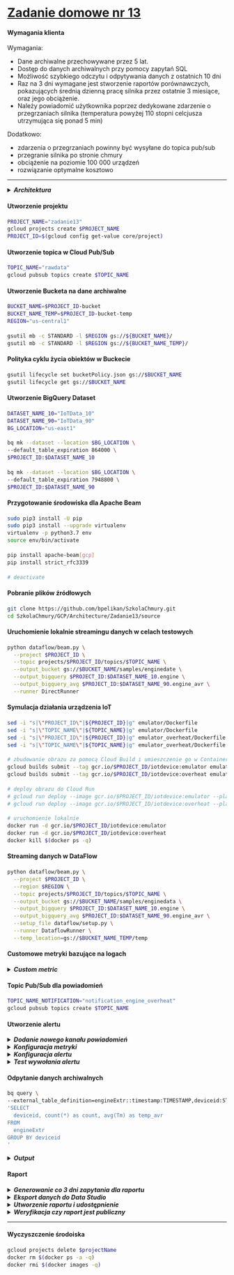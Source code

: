 # [Zadanie domowe nr 13](https://szkolachmury.pl/google-cloud-platform-droga-architekta/tydzien-13-serverless-i-big-data/zadanie-domowe-nr-13/)



#### Wymagania klienta
Wymagania:
* Dane archiwalne przechowywane przez 5 lat.
* Dostęp do danych archiwalnych przy pomocy zapytań SQL
* Możliwość szybkiego odczytu i odpytywania danych z ostatnich 10 dni
* Raz na 3 dni wymagane jest stworzenie raportów porównawczych, pokazujących średnią dzienną pracę silnika przez ostatnie 3 miesiące, oraz jego obciążenie.
* Należy powiadomić użytkownika poprzez dedykowane zdarzenie o przegrzaniach silnika (temperatura powyżej 110 stopni celcjusza utrzymująca się ponad 5 min)

Dodatkowo:
* zdarzenia o przegrzaniach powinny być wysyłane do topica pub/sub
* przegranie silnika po stronie chmury
* obciążenie na poziomie 100 000 urządzeń
* rozwiązanie optymalne kosztowo

---

<details>
  <summary><b><i>Architektura</i></b></summary>

![schemat](./img/schemat.jpg)
</details>

#### Utworzenie projektu
```bash
PROJECT_NAME="zadanie13"
gcloud projects create $PROJECT_NAME
PROJECT_ID=$(gcloud config get-value core/project)
```

#### Utworzenie topica w Cloud Pub/Sub
```bash
TOPIC_NAME="rawdata"
gcloud pubsub topics create $TOPIC_NAME
```

#### Utworzenie Bucketa na dane archiwalne
```bash
BUCKET_NAME=$PROJECT_ID-bucket
BUCKET_NAME_TEMP=$PROJECT_ID-bucket-temp
REGION="us-central1"

gsutil mb -c STANDARD -l $REGION gs://${BUCKET_NAME}/
gsutil mb -c STANDARD -l $REGION gs://${BUCKET_NAME_TEMP}/
```

#### Polityka cyklu życia obiektów w Buckecie
```bash
gsutil lifecycle set bucketPolicy.json gs://$BUCKET_NAME
gsutil lifecycle get gs://$BUCKET_NAME
```

#### Utworzenie BigQuery Dataset
```bash
DATASET_NAME_10="IoTData_10"
DATASET_NAME_90="IoTData_90"
BG_LOCATION="us-east1"

bq mk --dataset --location $BG_LOCATION \
--default_table_expiration 864000 \
$PROJECT_ID:$DATASET_NAME_10

bq mk --dataset --location $BG_LOCATION \
--default_table_expiration 7948800 \
$PROJECT_ID:$DATASET_NAME_90
```

#### Przygotowanie środowiska dla Apache Beam
```bash
sudo pip3 install -U pip
sudo pip3 install --upgrade virtualenv
virtualenv -p python3.7 env
source env/bin/activate

pip install apache-beam[gcp]
pip install strict_rfc3339

# deactivate
```

#### Pobranie plików źródłowych
```bash
git clone https://github.com/bpelikan/SzkolaChmury.git
cd SzkolaChmury/GCP/Architecture/Zadanie13/source
```

#### Uruchomienie lokalnie streamingu danych w celach testowych
```bash
python dataflow/beam.py \
  --project $PROJECT_ID \
  --topic projects/$PROJECT_ID/topics/$TOPIC_NAME \
  --output_bucket gs://$BUCKET_NAME/samples/enginedate \
  --output_bigquery $PROJECT_ID:$DATASET_NAME_10.engine \
  --output_bigquery_avg $PROJECT_ID:$DATASET_NAME_90.engine_avr \
  --runner DirectRunner
```

#### Symulacja działania urządzenia IoT
```bash
sed -i "s|\"PROJECT_ID\"|${PROJECT_ID}|g" emulator/Dockerfile
sed -i "s|\"TOPIC_NAME\"|${TOPIC_NAME}|g" emulator/Dockerfile
sed -i "s|\"PROJECT_ID\"|${PROJECT_ID}|g" emulator_overheat/Dockerfile
sed -i "s|\"TOPIC_NAME\"|${TOPIC_NAME}|g" emulator_overheat/Dockerfile

# zbudowanie obrazu za pomocą Cloud Build i umieszczenie go w Container Registry
gcloud builds submit --tag gcr.io/$PROJECT_ID/iotdevice:emulator emulator
gcloud builds submit --tag gcr.io/$PROJECT_ID/iotdevice:overheat emulator_overheat

# deploy obrazu do Cloud Run
# gcloud run deploy --image gcr.io/$PROJECT_ID/iotdevice:emulator --platform managed --region=us-central1
# gcloud run deploy --image gcr.io/$PROJECT_ID/iotdevice:overheat --platform managed --region=us-central1

# uruchomienie lokalnie
docker run -d gcr.io/$PROJECT_ID/iotdevice:emulator
docker run -d gcr.io/$PROJECT_ID/iotdevice:overheat
docker kill $(docker ps -q)
```

#### Streaming danych w DataFlow
```bash
python dataflow/beam.py \
  --project $PROJECT_ID \
  --region $REGION \
  --topic projects/$PROJECT_ID/topics/$TOPIC_NAME \
  --output_bucket gs://$BUCKET_NAME/samples/enginedata \
  --output_bigquery $PROJECT_ID:$DATASET_NAME_10.engine \
  --output_bigquery_avg $PROJECT_ID:$DATASET_NAME_90.engine_avr \
  --setup_file dataflow/setup.py \
  --runner DataflowRunner \
  --temp_location=gs://$BUCKET_NAME_TEMP/temp
```

#### Customowe metryki bazujące na logach
<details>
  <summary><b><i>Custom metric</i></b></summary>

![schemat](./img/20200602212556.jpg)
![schemat](./img/20200602232910.jpg)
![schemat](./img/20200602232924.jpg)
</details>

#### Topic Pub/Sub dla powiadomień
```bash
TOPIC_NAME_NOTIFICATION="notification_engine_overheat"
gcloud pubsub topics create $TOPIC_NAME
```

#### Utworzenie alertu

<details>
  <summary><b><i>Dodanie nowego kanału powiadomień</i></b></summary>

![schemat](./img/20200602213620.jpg)
</details>

<details>
  <summary><b><i>Konfiguracja metryki</i></b></summary>

![schemat](./img/20200602213729.jpg)
</details>

<details>
  <summary><b><i>Konfiguracja alertu</i></b></summary>

![schemat](./img/20200602222006.jpg)
</details>

<details>
  <summary><b><i>Test wywołania alertu</i></b></summary>

![schemat](./img/20200602232141.jpg)
![schemat](./img/20200602232050.jpg)
![schemat](./img/20200602235337.jpg)
![schemat](./img/20200602232012.jpg)
</details>

#### Odpytanie danych archiwalnych
```bash
bq query \
--external_table_definition=engineExtr::timestamp:TIMESTAMP,deviceid:STRING,I:FLOAT,U:FLOAT,Tm:FLOAT@NEWLINE_DELIMITED_JSON=gs://$BUCKET_NAME/samples/engine*.json \
'SELECT
  deviceid, count(*) as count, avg(Tm) as temp_avr
FROM
  engineExtr
GROUP BY deviceid
'
```

<details>
  <summary><b><i>Output</i></b></summary>

```bash
bartosz@cloudshell:~/zad13/SzkolaChmury/GCP/Architecture/Zadanie13/source (zadanie13)$ bq query \
> --external_table_definition=engineExtr::timestamp:TIMESTAMP,deviceid:STRING,I:FLOAT,U:FLOAT,Tm:FLOAT@NEWLINE_DELIMITED_JSON=gs://$BUCKET_NAME/samples/engine*.json \
> 'SELECT
>   deviceid, count(*) as count, avg(Tm) as temp_avr
> FROM
>   engineExtr
> GROUP BY deviceid
> '
/usr/lib/google-cloud-sdk/platform/bq/bq.py:45: DeprecationWarning: the imp module is deprecated in favour of importlib; see the module's documentation for alternative uses
  import imp
Waiting on bqjob_r1cdb239400cbc722_000001727713605a_1 ... (0s) Current status: DONE   
+--------------------------------------+-------+--------------------+
|               deviceid               | count |      temp_avr      |
+--------------------------------------+-------+--------------------+
| a4867da1-a36d-4909-9e9a-737a27bd9674 |  1433 | 103.68246959857069 |
| 72154393-93de-4b86-803b-10ee7c6373aa |    79 |  75.64208747404463 |
| 1d040a82-b38a-41db-8e22-4ce9c6dba31d |   383 |  76.97826203570771 |
| d3a909ee-91b0-4e98-8225-aa0b4c07248a |  1432 | 102.33843136969428 |
| f2ba6ac4-0b00-4f48-b415-6a01edad906d |   409 |   73.9672069948344 |
| 85642f90-7e8a-4f22-9d86-4db93cde9d2f |   958 |  72.50763587183222 |
| 70f4d526-9ad6-4560-bdd3-d801bee0f33a |    71 |  69.43747510314007 |
| 2f8af323-c6f3-4b7b-a0b6-c571da018ab2 |  1261 |   76.1348232779182 |
| 1fa6805e-e0db-4b8f-8222-dde7279a7072 |  1665 |    74.072138875285 |
| 09bd62c5-1dfc-4c79-bf81-69a6e90794c4 |   379 |  75.52881440106688 |
| ddc99568-9b4c-41d3-a891-88556981e39f |  1259 |  75.25954176009124 |
| 79ac69e7-46d2-4274-abac-5b05a93309d4 |   387 |  75.33425536519992 |
| 415408d6-16d4-4768-8807-9a54f5d2790c |   500 |  77.14240450782705 |
| 50968d8e-2cae-4361-b23a-ccbb81f7895c |   936 | 115.04686034851169 |
| e757e259-82a2-4c9d-8a1a-d2fb5db86895 |   503 | 153.09239030756342 |
| b68fd752-a098-4331-ac10-976ccd325339 |   141 | 176.56384764092286 |
| e6693ee9-927f-412e-83d3-4540dc086676 |   957 |  76.23106515821594 |
| c1dbedcd-6bce-4840-ac4c-7b26c2312e46 |   406 |  75.65631246840186 |
| 9537e0e2-b768-451c-97bb-cccf2d626f2e |    74 |   78.2595695579868 |
| 5a822f61-0f35-4aae-b17f-b4edfa686a10 |   963 |  73.83181169445595 |
| cbfaa2df-13b0-4b4a-a30e-85131fed19ae |  1668 |  72.40537860858983 |
| eff88078-0114-4119-83ca-98e515365552 |   145 | 168.74020009140668 |
| f2a8b4a1-52f4-4bdb-a34c-20ed8a89e121 |    79 |  86.35292870983326 |
| 5e5190e4-8729-46b9-8230-4f60c4501a82 |    74 |  80.68776588677392 |
| 1cadbf1c-5f5a-40fc-bf52-2139ebffa0bf |   960 |  72.83901345343646 |
| 12e4ad15-ed21-430b-9237-123187a050cf |   558 | 136.82353504374075 |
| 2e9bf394-fe56-425e-9210-5b3bf65954d4 |   526 | 152.35495856364903 |
+--------------------------------------+-------+--------------------+
```
</details>

#### Raport
<details>
  <summary><b><i>Generowanie co 3 dni zapytania dla raportu</i></b></summary>

![schemat](./img/20200603005019.jpg)
</details>

<details>
  <summary><b><i>Eksport danych do Data Studio</i></b></summary>

![schemat](./img/20200603005109.jpg)
</details>

<details>
  <summary><b><i>Utworzenie raportu i udostępnienie</i></b></summary>

![schemat](./img/20200603005145.jpg)
</details>

<details>
  <summary><b><i>Weryfikacja czy raport jest publiczny</i></b></summary>

![schemat](./img/20200603005327.jpg)
</details>

---

#### Wyczyszczenie środoiska
```bash
gcloud projects delete $projectName
docker rm $(docker ps -a -q)
docker rmi $(docker images -q)
```